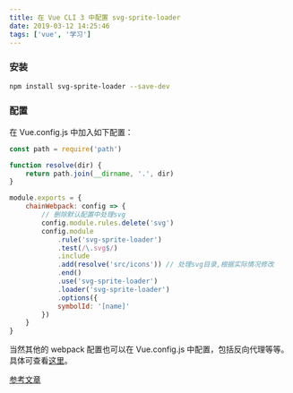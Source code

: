 ```yaml
---
title: 在 Vue CLI 3 中配置 svg-sprite-loader
date: 2019-03-12 14:25:46
tags: ['vue', '学习']
---
```


### 安装

```bash
npm install svg-sprite-loader --save-dev
```

### 配置

在 Vue.config.js 中加入如下配置：

```javascript
const path = require('path')

function resolve(dir) {
    return path.join(__dirname, '.', dir)
}

module.exports = {
    chainWebpack: config => {
        // 删除默认配置中处理svg
        config.module.rules.delete('svg')
        config.module
            .rule('svg-sprite-loader')
            .test(/\.svg$/)
            .include
            .add(resolve('src/icons')) // 处理svg目录,根据实际情况修改
            .end()
            .use('svg-sprite-loader')
            .loader('svg-sprite-loader')
            .options({
            symbolId: '[name]'
        })
    }
}
```

当然其他的 webpack 配置也可以在 Vue.config.js 中配置，包括反向代理等等。具体可查看[这里](https://cli.vuejs.org/zh/guide/webpack.html)。

[参考文章](https://juejin.im/post/5bc93881f265da0aea69ae2e)